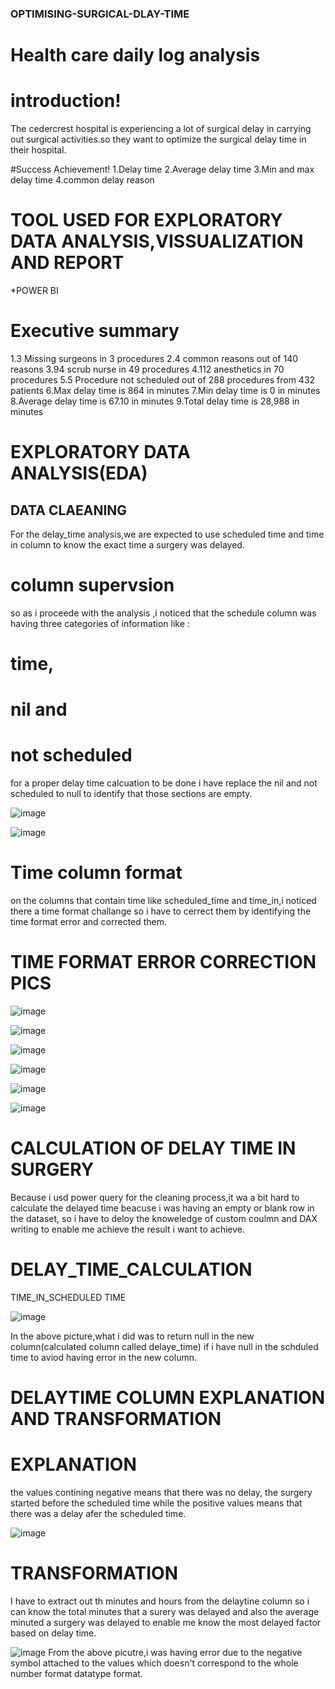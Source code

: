 ### OPTIMISING-SURGICAL-DLAY-TIME

# Health care daily log analysis

# introduction!
The cedercrest hospital is experiencing a lot of surgical delay in carrying out surgical activities.so they want to optimize the surgical delay time in their hospital.

#Success Achievement!
1.Delay time
2.Average delay time
3.Min and max delay time
4.common delay reason

# TOOL USED FOR EXPLORATORY DATA ANALYSIS,VISSUALIZATION AND REPORT
*POWER BI
# Executive summary
1.3 Missing surgeons in 3 procedures
2.4 common reasons out of 140 reasons
3.94 scrub nurse in 49 procedures
4.112 anesthetics in 70 procedures
5.5 Procedure not scheduled out of 288 procedures from 432 patients
6.Max delay time is 864 in minutes
7.Min delay time is 0 in minutes
8.Average delay time is 67.10 in minutes
9.Total delay time is 28,988 in minutes

# EXPLORATORY DATA ANALYSIS(EDA)
## DATA CLAEANING
For the delay_time analysis,we are expected to use scheduled time and time in column to know the exact time a surgery was delayed.

# column supervsion

so as i proceede with the analysis ,i noticed that the schedule column was having three categories of information like :
# time, 
# nil and 
# not scheduled
for a proper delay time calcuation to be done i have replace the nil and not scheduled to null to identify that those sections are empty.

![image](https://github.com/user-attachments/assets/33467574-4709-4776-8ab5-5541761e43a2)

![image](https://github.com/user-attachments/assets/0fd31b56-3a88-4a31-87db-825d8d1d5dca)



# Time column format
on the columns that contain time like scheduled_time and time_in,i noticed there a time format challange so i have to cerrect them by identifying the time format error and corrected them.

# TIME FORMAT ERROR CORRECTION PICS

![image](https://github.com/user-attachments/assets/131d409b-5582-435f-8aa2-3a4fae93f23d)

![image](https://github.com/user-attachments/assets/48ac122a-4727-4424-9a98-b2724690c40e)

![image](https://github.com/user-attachments/assets/37fb7b8f-e1bb-4e55-911a-e74b6fd73fd8)

![image](https://github.com/user-attachments/assets/5232d7c4-0da2-45ce-8918-919f27bfa562)

![image](https://github.com/user-attachments/assets/69607075-aa48-4c54-9ad2-129996516d91)

![image](https://github.com/user-attachments/assets/14f80b92-24a0-4725-872c-6c1aef0640da)

# CALCULATION OF DELAY TIME IN SURGERY
Because i usd power query for the cleaning process,it wa a bit hard to calculate the delayed time beacuse i was having an empty or blank row in the dataset,
so i have to deloy the knoweledge of custom coulmn and DAX writing to enable me achieve the result i want to achieve.

# DELAY_TIME_CALCULATION
TIME_IN_SCHEDULED TIME

![image](https://github.com/user-attachments/assets/24ce921c-578f-4868-9d05-7247f6ed0fc8)

In the above picture,what i did was to return null in the new column(calculated column called delaye_time) if i have null in the schduled time to aviod having error in the new column.

# DELAYTIME COLUMN EXPLANATION AND TRANSFORMATION
# EXPLANATION
the values contining negative means that there was no delay, the surgery started before the scheduled time while the positive values means that there was a delay afer the scheduled time.

![image](https://github.com/user-attachments/assets/4ec14e33-8336-48ec-8301-7c2bd3039eca)


# TRANSFORMATION
I have to extract out th minutes and hours from the delaytine column so i can know the total minutes that a surery was delayed 
and also the average minuted a surgery was delayed to enable me know the most delayed factor based on delay time.

![image](https://github.com/user-attachments/assets/c7111ec5-9eb7-4d4c-b6c5-cf6984b29546)
From the above picutre,i was having error due to the negative symbol attached to the values which doesn't correspond to the whole number format datatype format.




